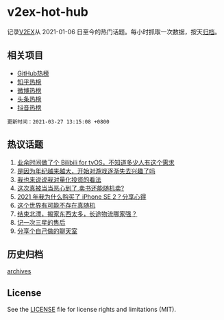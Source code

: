 # v2ex-hot-hub

 记录[V2EX](https://www.v2ex.com/)从 2021-01-06 日至今的热门话题。每小时抓取一次数据，按天[归档](archives)。
 
 ## 相关项目

- [GitHub热榜](https://github.com/lonnyzhang423/github-hot-hub)
- [知乎热榜](https://github.com/lonnyzhang423/zhihu-hot-hub)
- [微博热榜](https://github.com/lonnyzhang423/weibo-hot-hub)
- [头条热榜](https://github.com/lonnyzhang423/toutiao-hot-hub)
- [抖音热榜](https://github.com/lonnyzhang423/douyin-hot-hub)


 `更新时间：2021-03-27 13:15:08 +0800`

## 热议话题

1. [业余时间做了个 Bilibili for tvOS，不知道多少人有这个需求](https://www.v2ex.com/t/765455)
1. [是因为年纪越来越大，开始对游戏逐渐失去兴趣了吗](https://www.v2ex.com/t/765480)
1. [我也来说说我对量化投资的看法](https://www.v2ex.com/t/765477)
1. [这次真被当当恶心到了,卖书还能随机卖?](https://www.v2ex.com/t/765514)
1. [2021 年我为什么购买了 iPhone SE 2？分享心得](https://www.v2ex.com/t/765553)
1. [这个世界有可能不存在真随机](https://www.v2ex.com/t/765504)
1. [结束北漂，搬家东西太多，长途物流哪家强？](https://www.v2ex.com/t/765610)
1. [记一次三星的售后](https://www.v2ex.com/t/765409)
1. [分享个自己做的聊天室](https://www.v2ex.com/t/765557)

## 历史归档

[archives](archives)

## License

See the [LICENSE](LICENSE) file for license rights and limitations (MIT).
